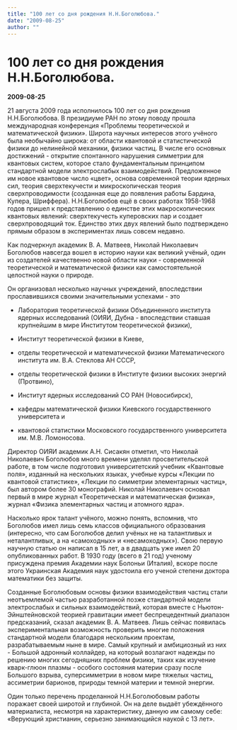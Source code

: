 ```yaml
---
title: "100 лет со дня рождения Н.Н.Боголюбова."
date: "2009-08-25"
author: ""
---
```


# 100 лет со дня рождения Н.Н.Боголюбова.

**2009-08-25** 

21 августа 2009 года исполнилось 100 лет со дня рождения Н.Н.Боголюбова. В президиуме РАН по этому поводу прошла международная конференция «Проблемы теоретической и математической физики». Широта научных интересов этого учёного была необычайно широка: от области квантовой и статистической физики до нелинейной механики, физики частиц. В числе его основных достижений - открытие спонтанного нарушения симметрии для квантовых систем, которое стало фундаментальным принципом стандартной модели электрослабых взаимодействий. Предложенное им новое квантовое число «цвет», основа современной теории ядерных сил, теория сверхтекучести и микроскопическая теория сверхпроводимости (созданная еще до появления работы Бардина, Купера, Шриффера). Н.Н.Боголюбов ещё в своих работах 1958-1968 годов пришел к представлению о единстве этих макроскопических квантовых явлений: сверхтекучесть куперовских пар и создает сверхпроводящий ток. Единство этих двух явлений было подтверждено прямым образом в экспериментах лишь совсем недавно. 



Как подчеркнул академик В. А. Матвеев, Николай Николаевич Боголюбов навсегда вошел в историю науки как великий учёный, один из создателей качественно новой области науки - современной теоретической и математической физики как самостоятельной целостной науки о природе.

Он организовал несколько научных учреждений, впоследствии прославившихся своими значительными успехами - это 

- Лаборатория теоретической физики Объединенного института ядерных исследований (ОИЯИ, Дубна - впоследствии ставшая крупнейшим в мире Институтом теоретической физики), 

- Институт теоретической физики в Киеве, 

- отделы теоретической и математической физики Математического института им. В.А. Стеклова АН СССР, 

- отделы теоретической физики в Институте физики высоких энергий (Протвино), 

- Институт ядерных исследований СО РАН (Новосибирск), 

- кафедры математической физики Киевского государственного университета и 

- квантовой статистики Московского государственного университета им. М.В. Ломоносова.



Директор ОИЯИ академик А.Н. Сисакян отметил, что Николай Николаевич Боголюбов много времени уделял просветительской работе, в том числе подготовил университетский учебник «Квантовые поля», изданный на нескольких языках, учебные курсы «Лекции по квантовой статистике», «Лекции по симметрии элементарных частиц», был автором более 30 монографий. Николай Николаевич основал первый в мире журнал «Теоретическая и математическая физика», журнал «Физика элементарных частиц и атомного ядра».



Насколько ярок талант учёного, можно понять, вспомнив, что Боголюбов имел лишь семь классов официального образования (интересно, что сам Боголюбов делил учёных не на талантливых и неталантливых, а на «самоходных» и «несамоходных»). Свою первую научную статью он написал в 15 лет, а в двадцать уже имел 20 опубликованных работ. В 1930 году (всего в 21 год) ученому присуждена премия Академии наук Болоньи (Италия), вскоре после этого Украинская Академия наук удостоила его ученой степени доктора математики без защиты.



Созданные Боголюбовым основы физики взаимодействия частиц стали неотъемлемой частью разработанной позже стандартной модели электрослабых и сильных взаимодействий, которая вместе с Ньютон-Эйнштейновской теорией гравитации имеет беспрецедентный диапазон предсказаний, сказал академик В. А. Матвеев. Лишь сейчас появилась экспериментальная возможность проверить многие положения стандартной модели благодаря нескольким проектам, разрабатываемым ныне в мире. Самый крупный и амбициозный из них - Большой адронный коллайдер, на который возлагают надежды по решению многих сегодняшних проблем физики, таких как изучение кварк-глюон плазмы - особого состояния материи сразу после Большого взрыва, суперсимметрии в новом мире тяжелых частиц, ассиметрии барионов, природы темной материи и темной энергии.



Один только перечень проделанной Н.Н.Боголюбовым работы поражает своей широтой и глубиной. Он на деле выдаёт убеждённого материалиста, несмотря на характеристику, данную им самому себе: «Верующий христианин, серьезно занимающийся наукой с 13 лет».